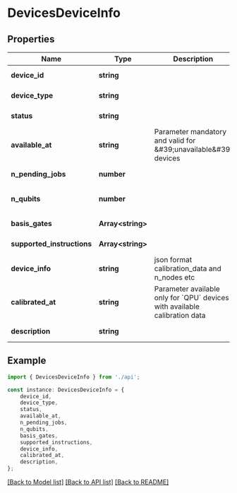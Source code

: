# DevicesDeviceInfo


## Properties

Name | Type | Description | Notes
------------ | ------------- | ------------- | -------------
**device_id** | **string** |  | [default to undefined]
**device_type** | **string** |  | [default to undefined]
**status** | **string** |  | [default to undefined]
**available_at** | **string** | Parameter mandatory and valid for \&#39;unavailable\&#39; devices | [optional] [default to undefined]
**n_pending_jobs** | **number** |  | [default to undefined]
**n_qubits** | **number** |  | [optional] [default to undefined]
**basis_gates** | **Array&lt;string&gt;** |  | [default to undefined]
**supported_instructions** | **Array&lt;string&gt;** |  | [default to undefined]
**device_info** | **string** | json format calibration_data and n_nodes etc | [optional] [default to undefined]
**calibrated_at** | **string** | Parameter available only for &#x60;QPU&#x60; devices with available calibration data | [optional] [default to undefined]
**description** | **string** |  | [default to undefined]

## Example

```typescript
import { DevicesDeviceInfo } from './api';

const instance: DevicesDeviceInfo = {
    device_id,
    device_type,
    status,
    available_at,
    n_pending_jobs,
    n_qubits,
    basis_gates,
    supported_instructions,
    device_info,
    calibrated_at,
    description,
};
```

[[Back to Model list]](../README.md#documentation-for-models) [[Back to API list]](../README.md#documentation-for-api-endpoints) [[Back to README]](../README.md)
